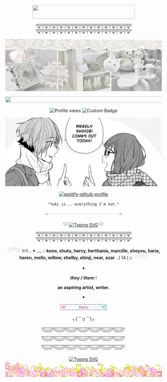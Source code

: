<p align=center

<a href="https://www.glitter-graphics.com"><img src="http://dl10.glitter-graphics.net/pub/1898/1898920aqclqqb34i.gif" width=329 height=44 border=0></a><br><a href="https://www.glitter-graphics.com" target=_blank></a>

<p align=center

![Alt text](div90.gif)![Alt text](div90.gif)

<p align=center

![image](8885fbeb46a628857238c7be6a6abd31.jpg)

<p align=center

<a href="https://www.glitter-graphics.com"><img src="http://dl7.glitter-graphics.net/pub/619/619387iptszvvay0.gif" width=531 height=20 border=0></a><br><a href="https://www.glitter-graphics.com" target=_blank></a>
<p align=center

![Profile views](https://komarev.com/ghpvc/?username=yourusername&label=(＾▽＾)&color=ffffff)
![Custom Badge](https://img.shields.io/badge/-✧𐔌kono𐦯-white?style=for-the-badge&logo=github)
<p align=center

![Alt text](09174f534466f541eeaa402e3b67f2ec.jpg)

<p align=center

[![spotify-github-profile](https://spotify-github-profile.kittinanx.com/api/view?uid=314mut7imtpm6vc6oq3g32g722qy&cover_image=false&theme=novatorem&show_offline=true&background_color=121212&interchange=false&bar_color=ffffff)](https://github.com/kittinan/spotify-github-profile)

<p align=center
    
    "Yuki is... everything I'm not."

<p align=center

![Alt text](div117.gif)

<p align=center

![Alt text](284.gif)<a href="https://git.io/typing-svg"><img src="https://readme-typing-svg.demolab.com?font=Ubuntu&size=20&pause=1&color=888888&center=true&vCenter=true&width=435&lines=feel+free+to+int+on+pt+(*+%5E+%CF%89+%5E)+" alt="Typing SVG" /></a>![Alt text](284.gif)

<p align=center

![Alt text](div90.gif)![Alt text](div90.gif)

<p align=center

![Alt text](245.gif) 𐂯 ◞ ✦ ︵ :: **kono, shutu, hercy, herthania, marcille, shoyou, haria, haren, mello,   willow,   shelby,   shinji,   near,  azar** . ( 14 )  𐦯. ![Alt text](245.gif)

<p align=center

✦

<p align=center

***they / them*** ! 

<p align=center

**an aspiring artist, writer.** 

<p align=center

✦

<p align=center

![Alt text](42.webp)

<p align=center

# ┐(￣ヮ￣)┌

<p align=center

![Alt text](div50.png)![Alt text](div50.png)![Alt text](div50.png)

<p align=center

<a href="https://git.io/typing-svg"><img src="https://readme-typing-svg.demolab.com?font=Ubuntu&duration=1000&color=F7F7F7&center=true&vCenter=true&width=435&lines=7;minutes;IN+HEAVEN;Is+all+that+I+need;when+I+get+with+him;7;minutes;IN+HEAVEN;I+hope+in+the+end+that+I'm+not+a+virgin" alt="Typing SVG" /></a>
![Alt text](div56.gif)

